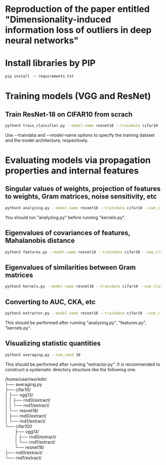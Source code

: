 # Reproduction of the paper entitled "Dimensionality-induced information loss of outliers in deep neural networks"

# Install libraries by PIP
```sh
pip install -r requirements.txt
```


# Training models (VGG and ResNet)

## Train ResNet-18 on CIFAR10 from scrach
```sh
python3 train_classifier.py --model-name resnet18 --traindata cifar10 --num_classes 10 --epochs 1200
```
Use --traindata and --model-name options to specify the training dataset and the model architecture, respectively.


# Evaluating models via propagation properties and internal features

## Singular values of weights, projection of features to weights, Gram matrices, noise sensitivity, etc
```sh
python3 analyzing.py --model-name resnet18 --traindata cifar10 --num_classes 10 --start_epoch 1200 --resume
```
You should run "analyzing.py" before running "kernels.py".

## Eigenvalues of covariances of features, Mahalanobis distance
```sh
python3 features.py --model-name resnet18 --traindata cifar10 --num_classes 10 --start_epoch 1200 --resume
```

## Eigenvalues of similarities between Gram matrices
```sh
python3 kernels.py --model-name resnet18 --traindata cifar10 --num_classes 10 --start_epoch 1200 --resume
```

## Converting to AUC, CKA, etc
```sh
python3 extractor.py --model-name resnet18 --traindata cifar10 --num_classes 10 --start_epoch 1200
```
This should be performed after running "analyzing.py", "features.py", "kernels.py".

## Visualizing statistic quantities

```sh
python3 averaging.py --num_seed 10
```
This should be performed after running "extractor.py".
It is recommended to construct a systematic directory structure like the following one.

/home/user/workdir/  
├── averaging.py  
├── cifar10/  
│   ├── vgg13/  
│   │   ├── rnd0/extract/  
│   │   └── rnd1/extract/  
│   └── resnet18/  
│       ├── rnd0/extract/  
│       └── rnd1/extract/  
└── cifar100  
&nbsp; &nbsp; &nbsp; &nbsp; ├── vgg13/  
&nbsp; &nbsp; &nbsp; &nbsp; │   ├── rnd0/extract/  
&nbsp; &nbsp; &nbsp; &nbsp; │   └── rnd1/extract/  
&nbsp; &nbsp; &nbsp; &nbsp; └── resnet18/  
        ├── rnd0/extract/  
        └── rnd1/extract/  
